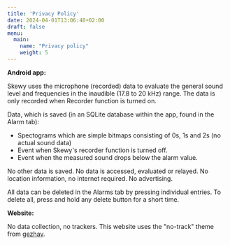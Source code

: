 ```yaml
---
title: 'Privacy Policy'
date: 2024-04-01T13:06:48+02:00
draft: false
menu:
  main:
    name: "Privacy policy"
    weight: 5
---
```



**Android app:**

Skewy uses the microphone (recorded) data to evaluate the general sound level and frequencies in the inaudible (17.8 to 20 kHz) range.
The data is only recorded when Recorder function is turned on.

Data, which is saved (in an SQLite database within the app, found in the Alarm tab):
- Spectograms which are simple bitmaps consisting of 0s, 1s and 2s (no actual sound data)
- Event when Skewy's recorder function is turned off.
- Event when the measured sound drops below the alarm value.

No other data is saved. No data is accessed, evaluated or relayed. No location information, no internet required. No advertising.

All data can be deleted in the Alarms tab by pressing individual entries. To delete all, press and hold any delete button for a short time.

**Website:**

No data collection, no trackers. This website uses the "no-track" theme from [gezhav](https://github.com/gevhaz/hugo-theme-notrack). 
